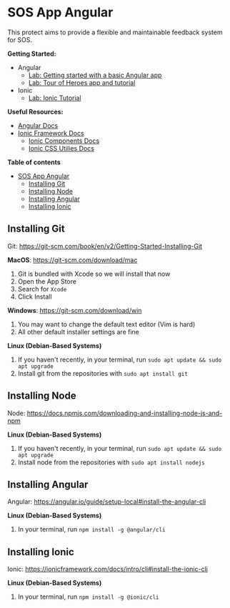 # SOS App Angular

This protect aims to provide a flexible and maintainable feedback system for SOS.

**Getting Started:**
- Angular
    - [Lab:  Getting started with a basic Angular app ](https://angular.io/start)
    - [Lab: Tour of Heroes app and tutorial](https://angular.io/tutorial)
- Ionic
    - [Lab: Ionic Tutorial](https://ionicframework.com/docs/v3/intro/tutorial/)

**Useful Resources:**
- [Angular Docs](https://angular.io/docs)
- [Ionic Framework Docs](https://ionicframework.com/docs)
    - [Ionic Components Docs](https://ionicframework.com/docs/components)
    - [Ionic CSS Utilies Docs](https://ionicframework.com/docs/layout/css-utilities)

**Table of contents**
- [SOS App Angular](#sos-app-angular)
    - [Installing Git](#installing-git)
    - [Installing Node](#installing-node)
    - [Installing Angular](#installing-angular)
    - [Installing Ionic](#installing-ionic)

## Installing Git
Git: https://git-scm.com/book/en/v2/Getting-Started-Installing-Git

**MacOS**: https://git-scm.com/download/mac
1. Git is bundled with Xcode so we will install that now
2. Open the App Store
3. Search for `Xcode`
4. Click Install

**Windows**: https://git-scm.com/download/win
1. You may want to change the default text editor (Vim is hard)
2. All other default installer settings are fine

**Linux (Debian-Based Systems)**
1. If you haven't recently, in your terminal, run `sudo apt update && sudo apt upgrade`
2. Install git from the repositories with `sudo apt install git`

## Installing Node
Node: https://docs.npmjs.com/downloading-and-installing-node-js-and-npm

**Linux (Debian-Based Systems)**
1. If you haven't recently, in your terminal, run `sudo apt update && sudo apt upgrade`
2. Install node from the repositories with `sudo apt install nodejs`

## Installing Angular
Angular: https://angular.io/guide/setup-local#install-the-angular-cli

**Linux (Debian-Based Systems)**
1. In your terminal, run `npm install -g @angular/cli`

## Installing Ionic
Ionic: https://ionicframework.com/docs/intro/cli#install-the-ionic-cli

**Linux (Debian-Based Systems)**
1. In your terminal, run `npm install -g @ionic/cli`